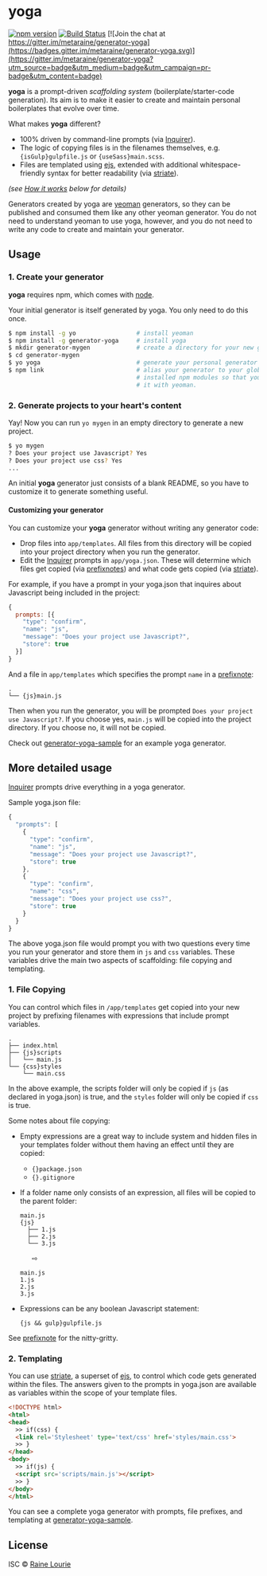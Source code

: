 # yoga

[![npm version](https://img.shields.io/npm/v/generator-yoga.svg)](https://npmjs.org/package/generator-yoga) 
[![Build Status](https://travis-ci.org/metaraine/generator-yoga.svg)](https://travis-ci.org/metaraine/generator-yoga)
[![Join the chat at https://gitter.im/metaraine/generator-yoga](https://badges.gitter.im/metaraine/generator-yoga.svg)](https://gitter.im/metaraine/generator-yoga?utm_source=badge&utm_medium=badge&utm_campaign=pr-badge&utm_content=badge)

**yoga** is a prompt-driven *scaffolding system* (boilerplate/starter-code generation). Its aim is to make it easier to create and maintain personal boilerplates that evolve over time.

What makes **yoga** different?

- 100% driven by command-line prompts (via [Inquirer](https://github.com/SBoudrias/Inquirer.js)).
- The logic of copying files is in the filenames themselves, e.g. `{isGulp}gulpfile.js` or `{useSass}main.scss`.
- Files are templated using [ejs](https://github.com/mde/ejs), extended with additional whitespace-friendly syntax for better readability (via [striate](https://github.com/metaraine/striate)).

*(see [How it works](#how-it-works) below for details)*

Generators created by yoga are [yeoman](http://yeoman.io/) generators, so they can be published and consumed them like any other yeoman generator. You do not need to understand yeoman to use yoga, however, and you do not need to write any code to create and maintain your generator.

## Usage

### 1. Create your generator

**yoga** requires npm, which comes with [node](https://nodejs.org/en/download/).

Your initial generator is itself generated by yoga. You only need to do this once.

```sh
$ npm install -g yo                 # install yeoman
$ npm install -g generator-yoga     # install yoga
$ mkdir generator-mygen             # create a directory for your new generator
$ cd generator-mygen            
$ yo yoga                           # generate your personal generator
$ npm link                          # alias your generator to your globally
                                    # installed npm modules so that you can run
                                    # it with yeoman.
```

### 2. Generate projects to your heart's content

Yay! Now you can run `yo mygen` in an empty directory to generate a new project.

```sh
$ yo mygen
? Does your project use Javascript? Yes
? Does your project use css? Yes
...
```

An initial **yoga** generator just consists of a blank README, so you have to customize it to generate something useful.

#### Customizing your generator

You can customize your **yoga** generator without writing any generator code:

- Drop files into `app/templates`. All files from this directory will be copied into your project directory when you run the generator.
- Edit the [Inquirer](https://github.com/SBoudrias/Inquirer.js) prompts in `app/yoga.json`. These will determine which files get copied (via [prefixnotes](https://github.com/metaraine/prefixnote)) and what code gets copied (via [striate](https://github.com/metaraine/striate)).

For example, if you have a prompt in your yoga.json that inquires about Javascript being included in the project:

```js
{
  prompts: [{
    "type": "confirm",
    "name": "js",
    "message": "Does your project use Javascript?",
    "store": true
  }]
}
```

And a file in `app/templates` which specifies the prompt `name` in a [prefixnote](https://github.com/metaraine/prefixnote):

```
.
└── {js}main.js
```

Then when you run the generator, you will be prompted `Does your project use Javascript?`. If you choose yes, `main.js` will be copied into the project directory. If you choose no, it will not be copied.

Check out [generator-yoga-sample](https://github.com/metaraine/generator-yoga-sample) for an example yoga generator.

## More detailed usage

[Inquirer](https://github.com/SBoudrias/Inquirer.js) prompts drive everything in a yoga generator.

Sample yoga.json file:

```js
{
  "prompts": [
    {
      "type": "confirm",
      "name": "js",
      "message": "Does your project use Javascript?",
      "store": true
    },
    {
      "type": "confirm",
      "name": "css",
      "message": "Does your project use css?",
      "store": true
    }
  }
}
```

The above yoga.json file would prompt you with two questions every time you run your generator and store them in `js` and `css` variables. These variables drive the main two aspects of scaffolding: file copying and templating.

### 1. File Copying

You can control which files in `/app/templates` get copied into your new project by prefixing filenames with expressions that include prompt variables.

```
.
├── index.html
├── {js}scripts
│   └── main.js
└── {css}styles
    └── main.css
```

In the above example, the scripts folder will only be copied if `js` (as declared in yoga.json) is true, and the `styles` folder will only be copied if `css` is true.

Some notes about file copying:

- Empty expressions are a great way to include system and hidden files in your templates folder without them having an effect until they are copied:
  - `{}package.json`
  - `{}.gitignore`
- If a folder name only consists of an expression, all files will be copied to the parent folder:

  ```
  main.js
  {js}
    ├── 1.js
    ├── 2.js
    └── 3.js
  ```

  &nbsp;&nbsp;&nbsp;&nbsp;&nbsp;&nbsp;⇨

  ```
  main.js
  1.js
  2.js
  3.js
  ```

- Expressions can be any boolean Javascript statement:

  ```
  {js && gulp}gulpfile.js
  ```

See [prefixnote](https://github.com/metaraine/prefixnote) for the nitty-gritty.


### 2. Templating

You can use [striate](https://github.com/metaraine/striate), a superset of [ejs](https://github.com/mde/ejs), to control which code gets generated within the files. The answers given to the prompts in yoga.json are available as variables within the scope of your template files.

```html
<!DOCTYPE html>
<html>
<head>
  >> if(css) {
  <link rel='Stylesheet' type='text/css' href='styles/main.css'>
  >> }
</head>
<body>
  >> if(js) {
  <script src='scripts/main.js'></script>
  >> }
</body>
</html>
```

You can see a complete yoga generator with prompts, file prefixes, and templating at [generator-yoga-sample](https://github.com/metaraine/generator-yoga-sample).

## License

ISC © [Raine Lourie](https://github.com/metaraine)
